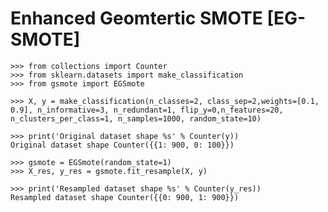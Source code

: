 # Enhanced Geomtertic SMOTE [EG-SMOTE]
`>>> from collections import Counter`  
`>>> from sklearn.datasets import make_classification`  
`>>> from gsmote import EGSmote`

`>>> X, y = make_classification(n_classes=2, class_sep=2,weights=[0.1, 0.9], n_informative=3, n_redundant=1, flip_y=0,n_features=20, n_clusters_per_class=1, n_samples=1000, random_state=10)`  

`>>> print('Original dataset shape %s' % Counter(y))`  
`Original dataset shape Counter({{1: 900, 0: 100}})`

`>>> gsmote = EGSmote(random_state=1)`  
`>>> X_res, y_res = gsmote.fit_resample(X, y)` 

`>>> print('Resampled dataset shape %s' % Counter(y_res))`  
`Resampled dataset shape Counter({{0: 900, 1: 900}})`
